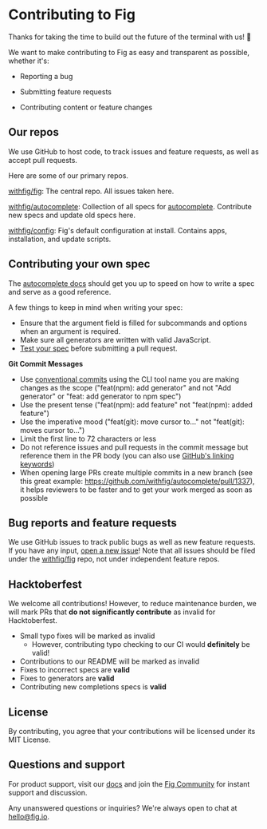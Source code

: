 # Contributing to Fig

Thanks for taking the time to build out the future of the terminal with us! 🥳

We want to make contributing to Fig as easy and transparent as possible, whether it's:

- Reporting a bug

- Submitting feature requests

- Contributing content or feature changes

## Our repos

We use GitHub to host code, to track issues and feature requests, as well as accept pull requests.

Here are some of our primary repos.

[withfig/fig](https://github.com/withfig/fig): The central repo. All issues taken here.

[withfig/autocomplete](https://github.com/withfig/autocomplete): Collection of all specs for [autocomplete](https://fig.io/docs/autocomplete). Contribute new specs and update old specs here.

[withfig/config](https://github.com/withfig/config): Fig's default configuration at install. Contains apps, installation, and update scripts.

## Contributing your own spec

The [autocomplete docs](https://fig.io/docs/autocomplete) should get you up to speed on how to write a spec and serve as a good reference.

A few things to keep in mind when writing your spec:

- Ensure that the argument field is filled for subcommands and options when an argument is required.
- Make sure all generators are written with valid JavaScript.
- [Test your spec](https://fig.io/docs/getting-started#testing-your-first-completion-spec) before submitting a pull request.

**Git Commit Messages**

- Use [conventional commits](https://www.conventionalcommits.org/en/v1.0.0/) using the CLI tool name you are making changes as the scope ("feat(npm): add generator" and not "Add generator" or "feat: add generator to npm spec")
- Use the present tense ("feat(npm): add feature" not "feat(npm): added feature")
- Use the imperative mood ("feat(git): move cursor to..." not "feat(git): moves cursor to...")
- Limit the first line to 72 characters or less
- Do not reference issues and pull requests in the commit message but reference them in the PR body (you can also use [GitHub's linking keywords](https://docs.github.com/en/issues/tracking-your-work-with-issues/linking-a-pull-request-to-an-issue#linking-a-pull-request-to-an-issue-using-a-keyword))
- When opening large PRs create multiple commits in a new branch (see this great example: https://github.com/withfig/autocomplete/pull/1337), it helps reviewers to be faster and to get your work merged as soon as possible

## Bug reports and feature requests

We use GitHub issues to track public bugs as well as new feature requests. If you have any input, [open a new issue](https://github.com/withfig/fig)! Note that all issues should be filed under the [withfig/fig](https://github.com/withfig/fig) repo, not under independent feature repos.

## Hacktoberfest

We welcome all contributions! However, to reduce maintenance burden, we will mark PRs that **do not significantly contribute** as invalid for Hacktoberfest.

- Small typo fixes will be marked as invalid
  - However, contributing typo checking to our CI would **definitely** be valid!
- Contributions to our README will be marked as invalid
- Fixes to incorrect specs are **valid**
- Fixes to generators are **valid**
- Contributing new completions specs is **valid**

## License

By contributing, you agree that your contributions will be licensed under its MIT License.

## Questions and support

For product support, visit our [docs](https://fig.io/docs) and join the [Fig Community](https://fig.io/community) for instant support and discussion.

Any unanswered questions or inquiries? We're always open to chat at hello@fig.io.
